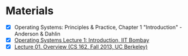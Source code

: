 # Materials

- [x] Operating Systems: Principles & Practice, Chapter 1 "Introduction" - Anderson & Dahlin
- [x] [Operating Systems Lecture 1: Introduction, IIT Bombay](https://www.youtube.com/watch?v=aCJ3YgoolHQ)
- [x] [Lecture 01. Overview (CS 162, Fall 2013, UC Berkeley)](https://www.youtube.com/watch?v=hry_qqXLej8&list=PLRdybCcWDFzCag9A0h1m9QYaujD0xefgM&index=1)
